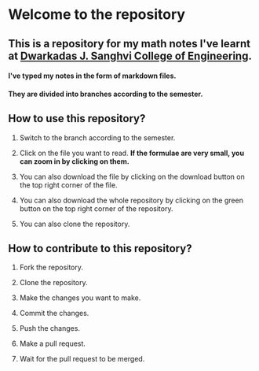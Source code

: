 # Welcome to the repository
## This is a repository for my math notes I've learnt at [Dwarkadas J. Sanghvi College of Engineering](https://www.djsce.ac.in/).

#### I've typed my notes in the form of markdown files.
#### They are divided into branches according to the semester.

## How to use this repository?
1. Switch to the branch according to the semester.

1. Click on the file you want to read. 
**If the formulae are very small, you can zoom in by clicking on them.**

1. You can also download the file by clicking on the download button on the top right corner of the file.

1. You can also download the whole repository by clicking on the green button on the top right corner of the repository.

1. You can also clone the repository.

## How to contribute to this repository?
1. Fork the repository.

1. Clone the repository.

1. Make the changes you want to make.

1. Commit the changes.

1. Push the changes.

1. Make a pull request.

1. Wait for the pull request to be merged.
